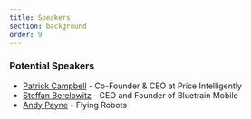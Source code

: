 ```yaml
---
title: Speakers
section: background
order: 9
---
```


### Potential Speakers

* [Patrick Campbell](www.linkedin.com/in/patrickccampbell‎) - Co-Founder & CEO at Price Intelligently
* [Steffan Berelowitz](www.linkedin.com/in/steffanberelowitz‎) - CEO and Founder of Bluetrain Mobile
* [Andy Payne](http://www.linkedin.com/profile/view?id=29215) -  Flying Robots